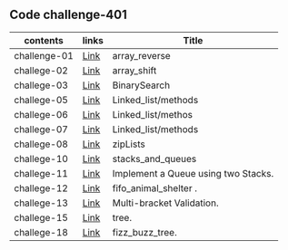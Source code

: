 
## Code challenge-401

|**contents**| **links**             |   **Title**|
|---         |---                     |    ---     |
|  challenge-01 | [Link](/data_structures_and-algorithms_python/challenges/array_reverse)    | array_reverse   |
|  challege-02 | [Link](/data_structures_and-algorithms_python/challenges/array_shift)    |array_shift  |
|  challege-03 | [Link](/data_structures_and-algorithms_python/challenges/BinarySearch)    |BinarySearch|
|  challege-05 | [Link](/data_structures_and-algorithms_python/data_structure/linked_list)    |Linked_list/methods  |
|  challege-06 | [Link](/data_structures_and-algorithms_python/data_structure/linked_list)    |Linked_list/methos  |
|  challege-07 | [Link](/data_structures_and-algorithms_python/data_structure/linked_list)    |Linked_list/methods  |
|  challege-08| [Link](/data_structures_and-algorithms_python/data_structure/linked_list)    |zipLists |
|  challege-10 | [Link](/data_structures_and-algorithms_python/data_structure/stacks_and_queues)    |stacks_and_queues |
|  challege-11 | [Link](/data_structures_and-algorithms_python/data_structure/stacks_and_queues)    |Implement a Queue using two Stacks. |
|  challege-12 | [Link](/data_structures_and-algorithms_python/challenges/fifo_animal_shelter )|fifo_animal_shelter . |
|  challege-13 | [Link](/data_structures_and-algorithms_python/challenges/multi_bracket_validation)|Multi-bracket Validation. |
|  challege-15 | [Link](./data_structures_and_algorithms_python/tree)|tree. |
|  challege-18 | [Link](/data_structures_and-algorithms_python/challenges/fizz_buzz_tree)|fizz_buzz_tree. |



    





